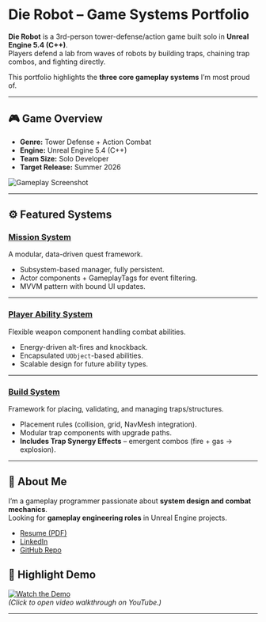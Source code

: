 ﻿# Die Robot – Game Systems Portfolio

**Die Robot** is a 3rd-person tower-defense/action game built solo in **Unreal Engine 5.4 (C++)**.  
Players defend a lab from waves of robots by building traps, chaining trap combos, and fighting directly.

This portfolio highlights the **three core gameplay systems** I’m most proud of.

---

## 🎮 Game Overview
- **Genre:** Tower Defense + Action Combat
- **Engine:** Unreal Engine 5.4 (C++)
- **Team Size:** Solo Developer
- **Target Release:** Summer 2026

![Gameplay Screenshot](./images/gameplay.png)

---

## ⚙️ Featured Systems

### [Mission System](./portfolio/missiondeliverysystem.md)
A modular, data-driven quest framework.
- Subsystem-based manager, fully persistent.
- Actor components + GameplayTags for event filtering.
- MVVM pattern with bound UI updates.

---

### [Player Ability System](./weapon-abilities.md)
Flexible weapon component handling combat abilities.
- Energy-driven alt-fires and knockback.
- Encapsulated `UObject`-based abilities.
- Scalable design for future ability types.

---

### [Build System](./build-system.md)
Framework for placing, validating, and managing traps/structures.
- Placement rules (collision, grid, NavMesh integration).
- Modular trap components with upgrade paths.
- **Includes Trap Synergy Effects** – emergent combos (fire + gas → explosion).

---

## 📌 About Me
I’m a gameplay programmer passionate about **system design and combat mechanics**.  
Looking for **gameplay engineering roles** in Unreal Engine projects.

- [Resume (PDF)](./resume.pdf)
- [LinkedIn](https://linkedin.com/in/yourprofile)
- [GitHub Repo](https://github.com/you/yourrepo)

## 🎥 Highlight Demo
[![Watch the Demo](./images/demo-thumbnail.png)](https://youtu.be/your-video-link)  
*(Click to open video walkthrough on YouTube.)*

---

